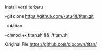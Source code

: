 Install versi terbaru

-git clone https://github.com/kutu48/titan.git

-cd/titan

-chmod +x titan.sh && ./titan.sh


Original File https://github.com/dipdown/titan/
